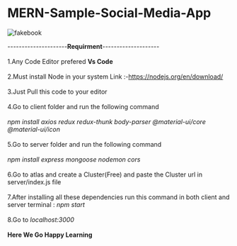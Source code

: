 # MERN-Sample-Social-Media-App
![fakebook](https://user-images.githubusercontent.com/65335042/114974861-d591f300-9ea0-11eb-82b5-5d7b1a848560.png)


---------------------**Requirment**--------------------<br><br>
1.Any Code Editor prefered **Vs Code**<br><br>
2.Must install Node in your system  Link :-https://nodejs.org/en/download/<br><br>
3.Just Pull this code to your editor<br><br>
4.Go to client folder and run the following command <br><br>
<i>npm install axios redux redux-thunk body-parser @material-ui/core @material-ui/icon </i><br><br>
5.Go to server folder and run the following command <br><br>
<i>npm install express mongoose nodemon cors </i><br><br>
6.Go to atlas and create a Cluster(Free) and paste the Cluster url in server/index.js file<br><br>
7.After installing all these dependencies run this command in both client and server terminal  : <i>npm start </i><br><br>
8.Go to <i>localhost:3000</i> <br><br>
**Here We Go Happy Learning**
